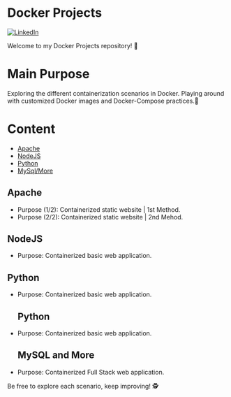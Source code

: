 # Docker Projects
[![LinkedIn](https://img.shields.io/badge/Connect%20with%20me%20on-LinkedIn-blue.svg)](www.linkedin.com/in/michael-d-crisóstomo-10706423a)



Welcome to my Docker Projects repository! 🚀 

# Main Purpose
Exploring the different containerization scenarios in Docker. Playing around with customized Docker images and Docker-Compose practices.🐳


# Content
- [Apache](#apache)
- [NodeJS](#nodejs)
- [Python](#python)
- [MySql/More](#python)


## Apache
- Purpose (1/2): Containerized static website | 1st Method.
- Purpose (2/2): Containerized static website | 2nd Mehod. 

## NodeJS
- Purpose: Containerized basic web application.

## Python
- Purpose: Containerized basic web application.

  ## Python
- Purpose: Containerized basic web application.

  ## MySQL and More
- Purpose: Containerized Full Stack web application.



Be free to explore each scenario, keep improving! 🕵️
